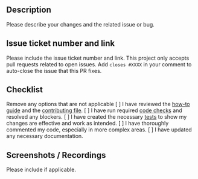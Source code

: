 ## Description

Please describe your changes and the related issue or bug.

## Issue ticket number and link

Please include the issue ticket number and link. This project only accepts pull requests related to open issues. Add `closes #XXXX` in your comment to auto-close the issue that this PR fixes.

## Checklist

Remove any options that are not applicable
[ ] I have reviewed the [how-to guide](./how-to.md) and the [contributing file](../CONTRIBUTING.md).
[ ] I have run required [code checks](./how-to.md#run-code-checks) and resolved any blockers.
[ ] I have created the necessary [tests](../src/app_test.py) to show my changes are effective and work as intended.
[ ] I have thoroughly commented my code, especially in more complex areas.
[ ] I have updated any necessary documentation.

## Screenshots / Recordings

Please include if applicable.
